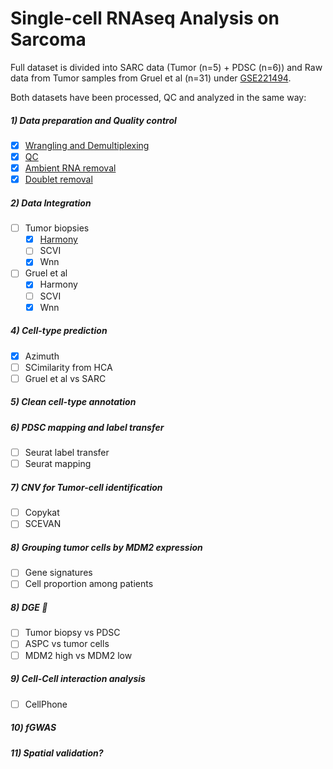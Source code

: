# Single-cell RNAseq Analysis on Sarcoma


Full dataset is divided into SARC data (Tumor (n=5) + PDSC (n=6)) and Raw data from Tumor samples from Gruel et al (n=31) under [GSE221494](https://www.ncbi.nlm.nih.gov/geo/query/acc.cgi?acc=GSE221494).

Both datasets have been processed, QC and analyzed in the same way:

#####  1) Data preparation and Quality control
- [x] [Wrangling and Demultiplexing](https://github.com/Caminou/SRC_SC/tree/main/QC/Load_wrangling_and_QC.Rmd)
- [x] [QC](https://github.com/Caminou/SRC_SC/tree/main/QC)
- [X] [Ambient RNA removal](https://github.com/Caminou/SARC_SC/blob/main/Ambient_RNA/)
- [X] [Doublet removal](https://github.com/Caminou/SARC_SC/blob/main/Doublet_removal)
##### 2) Data Integration
- [ ] Tumor biopsies
  - [x] [Harmony](https://github.com/Caminou/SARC_SC/blob/main/Integration/Azimuth_and_integration.Rmd#L124)
  - [ ] SCVI
  - [x] Wnn
- [ ] Gruel et al
  - [x] Harmony
  - [ ] SCVI
  - [x] Wnn
##### 4) Cell-type prediction
- [X] Azimuth
- [ ] SCimilarity from HCA
- [ ] Gruel et al vs SARC
##### 5) Clean cell-type annotation
##### 6) PDSC mapping and label transfer
- [ ] Seurat label transfer
- [ ] Seurat mapping
##### 7) CNV for Tumor-cell identification
- [ ] Copykat
- [ ] SCEVAN
##### 8) Grouping tumor cells by MDM2 expression
- [ ] Gene signatures
- [ ] Cell proportion among patients 
##### 8) DGE :tada:
- [ ] Tumor biopsy vs PDSC
- [ ] ASPC vs tumor cells
- [ ] MDM2 high vs MDM2 low
##### 9) Cell-Cell interaction analysis
- [ ] CellPhone
##### 10) fGWAS
##### 11) Spatial validation?


